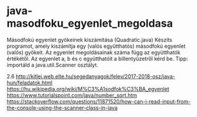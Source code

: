# java-masodfoku_egyenlet_megoldasa
Másodfokú egyenlet gyökeinek kiszámítása (Quadratic.java) Készíts programot, amely kiszámítja egy (valós együtthatós) másodfokú egyenlet (valós) gyökeit. Az egyenlet megoldásainak száma függ az együtthatók értékétől. Az egyenlet a, b és c együtthatóit a billentyűzetről kérd be. Tipp: importáld a java.util.Scanner osztályt.

2.6   http://kitlei.web.elte.hu/segedanyagok/felev/2017-2018-osz/java-hun/feladatok.html
      https://hu.wikipedia.org/wiki/M%C3%A1sodfok%C3%BA_egyenlet
      https://www.tutorialspoint.com/java/number_sqrt.htm
      https://stackoverflow.com/questions/11871520/how-can-i-read-input-from-the-console-using-the-scanner-class-in-java
